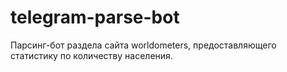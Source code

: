# telegram-parse-bot
Парсинг-бот раздела сайта worldometers, предоставляющего статистику по количеству населения.
